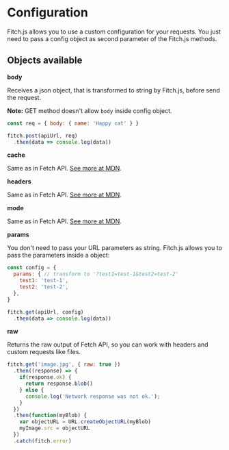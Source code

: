 # Configuration

Fitch.js allows you to use a custom configuration for your requests. You just need to pass a config object as second parameter of the Fitch.js methods.

## Objects available

**body**

Receives a json object, that is transformed to string by Fitch.js, before send the request.

**Note:** GET method doesn't allow `body` inside config object.

```js
const req = { body: { name: 'Happy cat' } }

fitch.post(apiUrl, req)
  .then(data => console.log(data))
```

**cache**

Same as in Fetch API. [See more at MDN](https://developer.mozilla.org/en-US/docs/Web/API/Request/cache).

**headers**

Same as in Fetch API. [See more at MDN](https://developer.mozilla.org/en-US/docs/Web/API/Request/headers).

**mode**

Same as in Fetch API. [See more at MDN](https://developer.mozilla.org/en-US/docs/Web/API/Request/mode).

**params**

You don't need to pass your URL parameters as string. Fitch.js allows you to pass the parameters inside a object:

```js
const config = {
  params: { // transform to '?test1=test-1&test2=test-2'
    test1: 'test-1',
    test2: 'test-2',
  },
}

fitch.get(apiUrl, config)
  .then(data => console.log(data))
```

**raw**

Returns the raw output of Fetch API, so you can work with headers and custom requests like files.

```js
fitch.get('image.jpg', { raw: true })
  .then((response) => {
    if(response.ok) {
      return response.blob()
    } else {
      console.log('Network response was not ok.');
    }
  })
  .then(function(myBlob) {
    var objectURL = URL.createObjectURL(myBlob)
    myImage.src = objectURL
  })
  .catch(fitch.error)
```

